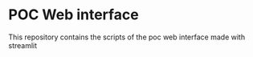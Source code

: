 # POC Web interface 

This repository contains the scripts of the poc web interface made with streamlit 


